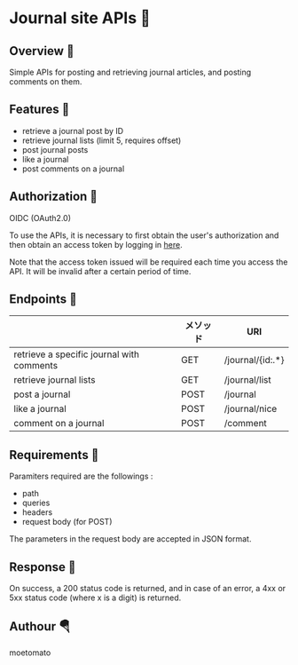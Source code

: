# Journal site APIs :bouquet:

## Overview :cake:
Simple APIs for posting and retrieving journal articles, and posting comments on them.

## Features :peach: 
- retrieve a journal post by ID 
- retrieve journal lists (limit 5,  requires offset)
- post journal posts
- like a journal
- post comments on a journal

## Authorization :doughnut:
OIDC (OAuth2.0)

To use the APIs, it is necessary to first obtain the user's authorization and then obtain an access token by logging in
[here](https://accounts.google.com/o/oauth2/v2/auth/oauthchooseaccount?client_id=315275688731-ctvfikjeqikaerjngmcsqu54s0frk4bk.apps.googleusercontent.com&response_type=id_token&scope=openid%20profile&redirect_uri=http%3A%2F%2Flocalhost%3A8080%2Fcallback&state=xyz&nonce=abc).

Note that the access token issued will be required each time you access the API. It will be invalid after a certain period of time. 


## Endpoints :cherries:
|                                                | メソッド        | URI              | 
| ---------------------------------------------- | ---------------| ---------------- |
| retrieve a specific journal with comments      | GET            | /journal/{id:.*} |
| retrieve journal lists                         | GET            | /journal/list    |
| post a journal                                 | POST           | /journal         |
| like a journal                                 | POST           | /journal/nice    |
| comment on a journal                           | POST           | /comment         |

## Requirements :cupcake:
Paramiters required are the followings : 

- path
- queries
- headers
- request body (for POST) 

The parameters in the request body are accepted in JSON format.


## Response :custard:
On success, a 200 status code is returned, and in case of an error, a 4xx or 5xx status code (where x is a digit) is returned.


## Authour :parachute:
moetomato


